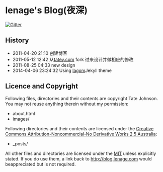 # lenage's Blog(夜深)

[![Gitter](https://badges.gitter.im/Join%20Chat.svg)](https://gitter.im/lenage/lenage.github.com?utm_source=badge&utm_medium=badge&utm_campaign=pr-badge&utm_content=badge)

## History
* 2011-04-20 21:10 创建博客
* 2011-05-12 12:42 从[tatey.com](http://tatey.com) fork 过来设计并做相应的修改
* 2011-08-25 04:33 new design
* 2014-04-06 23:24:32 Using [lagom](https://github.com/swanson/lagom/)Jekyll theme

## Licence and Copyright

Following files, directories and their contents are copyright Tate Johnson. You may not reuse anything therein without my permission:

* about.html
* images/

Following directories and their contents are licensed under the [Creative Commons Attribution-Noncommercial-No Derivative Works 2.5 Australia](http://creativecommons.org/licenses/by-nc-nd/2.5/au/):

* _posts/

All other files and directories are licensed under the [MIT](http://www.opensource.org/licenses/mit-license.php) unless explicitly stated. If you do use them, a link back to http://blog.lenage.com would beappreciated but is not required.
